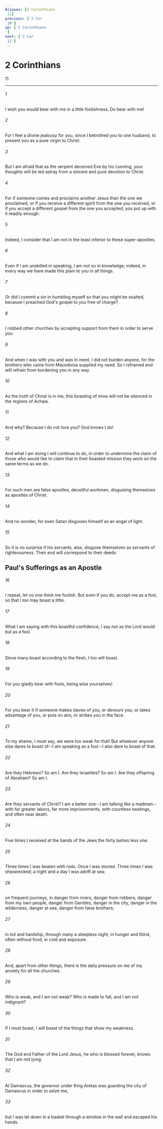 ```yaml
---
Aliases: [2 Corinthians 11]
previous: ['2 Cor 10']
up: ['2 Corinthians']
next: ['2 Cor 12']
---
```

# 2 Corinthians 11

***
 

###### 1 
I wish you would bear with me in a little foolishness. Do bear with me!  

###### 2 
For I feel a divine jealousy for you, since I betrothed you to one husband, to present you as a pure virgin to Christ.  

###### 3 
But I am afraid that as the serpent deceived Eve by his cunning, your thoughts will be led astray from a sincere and pure devotion to Christ.  

###### 4 
For if someone comes and proclaims another Jesus than the one we proclaimed, or if you receive a different spirit from the one you received, or if you accept a different gospel from the one you accepted, you put up with it readily enough.  

###### 5 
Indeed, I consider that I am not in the least inferior to these super-apostles.  

###### 6 
Even if I am unskilled in speaking, I am not so in knowledge; indeed, in every way we have made this plain to you in all things.  

###### 7 
Or did I commit a sin in humbling myself so that you might be exalted, because I preached God's gospel to you free of charge?  

###### 8 
I robbed other churches by accepting support from them in order to serve you.  

###### 9 
And when I was with you and was in need, I did not burden anyone, for the brothers who came from Macedonia supplied my need. So I refrained and will refrain from burdening you in any way.  

###### 10 
As the truth of Christ is in me, this boasting of mine will not be silenced in the regions of Achaia.  

###### 11 
And why? Because I do not love you? God knows I do!  

###### 12 
And what I am doing I will continue to do, in order to undermine the claim of those who would like to claim that in their boasted mission they work on the same terms as we do.  

###### 13 
For such men are false apostles, deceitful workmen, disguising themselves as apostles of Christ.  

###### 14 
And no wonder, for even Satan disguises himself as an angel of light.  

###### 15 
So it is no surprise if his servants, also, disguise themselves as servants of righteousness. Their end will correspond to their deeds.  ## Paul's Sufferings as an Apostle  

###### 16 
I repeat, let no one think me foolish. But even if you do, accept me as a fool, so that I too may boast a little.  

###### 17 
What I am saying with this boastful confidence, I say not as the Lord would but as a fool.  

###### 18 
Since many boast according to the flesh, I too will boast.  

###### 19 
For you gladly bear with fools, being wise yourselves!  

###### 20 
For you bear it if someone makes slaves of you, or devours you, or takes advantage of you, or puts on airs, or strikes you in the face.  

###### 21 
To my shame, I must say, we were too weak for that! But whatever anyone else dares to boast of--I am speaking as a fool--I also dare to boast of that.  

###### 22 
Are they Hebrews? So am I. Are they Israelites? So am I. Are they offspring of Abraham? So am I.  

###### 23 
Are they servants of Christ? I am a better one--I am talking like a madman--with far greater labors, far more imprisonments, with countless beatings, and often near death.  

###### 24 
Five times I received at the hands of the Jews the forty lashes less one.  

###### 25 
Three times I was beaten with rods. Once I was stoned. Three times I was shipwrecked; a night and a day I was adrift at sea;  

###### 26 
on frequent journeys, in danger from rivers, danger from robbers, danger from my own people, danger from Gentiles, danger in the city, danger in the wilderness, danger at sea, danger from false brothers;  

###### 27 
in toil and hardship, through many a sleepless night, in hunger and thirst, often without food, in cold and exposure.  

###### 28 
And, apart from other things, there is the daily pressure on me of my anxiety for all the churches.  

###### 29 
Who is weak, and I am not weak? Who is made to fall, and I am not indignant?  

###### 30 
If I must boast, I will boast of the things that show my weakness.  

###### 31 
The God and Father of the Lord Jesus, he who is blessed forever, knows that I am not lying.  

###### 32 
At Damascus, the governor under King Aretas was guarding the city of Damascus in order to seize me,  

###### 33 
but I was let down in a basket through a window in the wall and escaped his hands.
